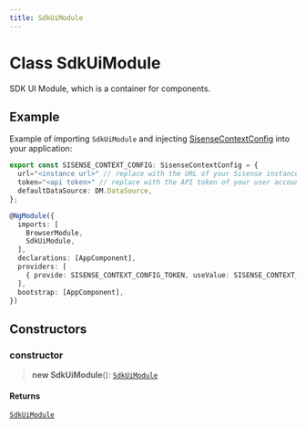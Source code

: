 ```yaml
---
title: SdkUiModule
---
```


# Class SdkUiModule

SDK UI Module, which is a container for components.

## Example

Example of importing `SdkUiModule` and injecting [SisenseContextConfig](../interfaces/interface.SisenseContextConfig.md) into your application:

```ts
export const SISENSE_CONTEXT_CONFIG: SisenseContextConfig = {
  url="<instance url>" // replace with the URL of your Sisense instance
  token="<api token>" // replace with the API token of your user account
  defaultDataSource: DM.DataSource,
};

@NgModule({
  imports: [
    BrowserModule,
    SdkUiModule,
  ],
  declarations: [AppComponent],
  providers: [
    { provide: SISENSE_CONTEXT_CONFIG_TOKEN, useValue: SISENSE_CONTEXT_CONFIG },
  ],
  bootstrap: [AppComponent],
})
```

## Constructors

### constructor

> **new SdkUiModule**(): [`SdkUiModule`](class.SdkUiModule.md)

#### Returns

[`SdkUiModule`](class.SdkUiModule.md)
